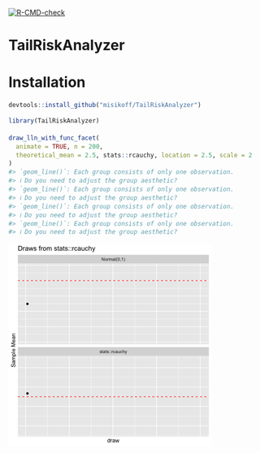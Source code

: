 
<!-- README.md is generated from README.Rmd. Please edit that file -->
<!-- badges: start -->

[![R-CMD-check](https://github.com/misikoff/TailRiskAnalyzer/actions/workflows/R-CMD-check.yaml/badge.svg)](https://github.com/misikoff/TailRiskAnalyzer/actions/workflows/R-CMD-check.yaml)
<!-- badges: end -->

# TailRiskAnalyzer

# Installation

``` r
devtools::install_github("misikoff/TailRiskAnalyzer")
```

``` r
library(TailRiskAnalyzer)

draw_lln_with_func_facet(
  animate = TRUE, n = 200,
  theoretical_mean = 2.5, stats::rcauchy, location = 2.5, scale = 2
)
#> `geom_line()`: Each group consists of only one observation.
#> ℹ Do you need to adjust the group aesthetic?
#> `geom_line()`: Each group consists of only one observation.
#> ℹ Do you need to adjust the group aesthetic?
#> `geom_line()`: Each group consists of only one observation.
#> ℹ Do you need to adjust the group aesthetic?
#> `geom_line()`: Each group consists of only one observation.
#> ℹ Do you need to adjust the group aesthetic?
```

![](man/figures/README-unnamed-chunk-2-1.gif)<!-- -->
